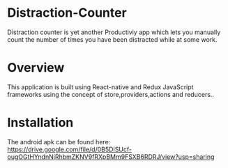 # Distraction-Counter
 Distraction counter is yet another Productiviy app which lets you manually count the number of times you have been distracted while at some work.
 
# Overview
 This application is built using React-native and Redux JavaScript frameworks using the concept of store,providers,actions and reducers..
 
# Installation
 The android apk can be found here:
https://drive.google.com/file/d/0B5DISUcf-ougOGtHYndnNjRhbmZKNV9fRXpBMm9FSXB6RDRJ/view?usp=sharing
